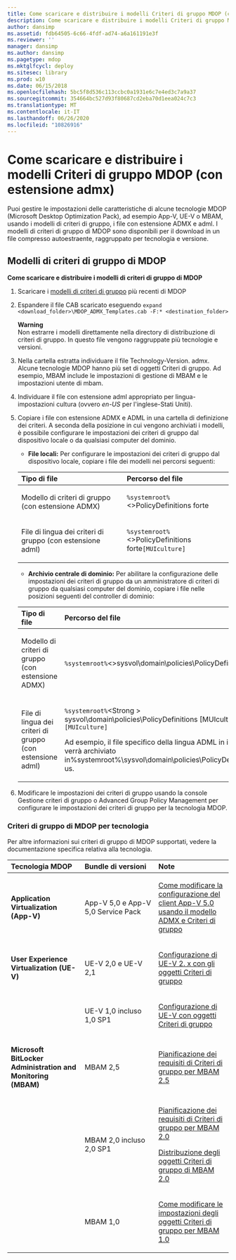 ```yaml
---
title: Come scaricare e distribuire i modelli Criteri di gruppo MDOP (con estensione admx)
description: Come scaricare e distribuire i modelli Criteri di gruppo MDOP (con estensione admx)
author: dansimp
ms.assetid: fdb64505-6c66-4fdf-ad74-a6a161191e3f
ms.reviewer: ''
manager: dansimp
ms.author: dansimp
ms.pagetype: mdop
ms.mktglfcycl: deploy
ms.sitesec: library
ms.prod: w10
ms.date: 06/15/2018
ms.openlocfilehash: 5bc5f8d536c113ccbc0a1931e6c7e4ed3c7a9a37
ms.sourcegitcommit: 354664bc527d93f80687cd2eba70d1eea024c7c3
ms.translationtype: MT
ms.contentlocale: it-IT
ms.lasthandoff: 06/26/2020
ms.locfileid: "10826916"
---
```

# Come scaricare e distribuire i modelli Criteri di gruppo MDOP (con estensione admx)


Puoi gestire le impostazioni delle caratteristiche di alcune tecnologie MDOP (Microsoft Desktop Optimization Pack), ad esempio App-V, UE-V o MBAM, usando i modelli di criteri di gruppo, i file con estensione ADMX e adml. I modelli di criteri di gruppo di MDOP sono disponibili per il download in un file compresso autoestraente, raggruppato per tecnologia e versione.

## Modelli di criteri di gruppo di MDOP

**Come scaricare e distribuire i modelli di criteri di gruppo di MDOP**

1. Scaricare i [modelli di criteri di gruppo](https://www.microsoft.com/download/details.aspx?id=55531) più recenti di MDOP 

2. Espandere il file CAB scaricato eseguendo `expand <download_folder>\MDOP_ADMX_Templates.cab -F:* <destination_folder>`

   **Warning**  
   Non estrarre i modelli direttamente nella directory di distribuzione di criteri di gruppo. In questo file vengono raggruppate più tecnologie e versioni.

3. Nella cartella estratta individuare il file Technology-Version. admx. Alcune tecnologie MDOP hanno più set di oggetti Criteri di gruppo. Ad esempio, MBAM include le impostazioni di gestione di MBAM e le impostazioni utente di mbam.

4. Individuare il file con estensione adml appropriato per lingua-impostazioni cultura (ovvero *en-US* per l'inglese-Stati Uniti).

5. Copiare i file con estensione ADMX e ADML in una cartella di definizione dei criteri. A seconda della posizione in cui vengono archiviati i modelli, è possibile configurare le impostazioni dei criteri di gruppo dal dispositivo locale o da qualsiasi computer del dominio.

   - **File locali:** Per configurare le impostazioni dei criteri di gruppo dal dispositivo locale, copiare i file dei modelli nei percorsi seguenti:

   <table>
   <colgroup>
   <col width="50%" />
   <col width="50%" />
   </colgroup>
   <thead>
   <tr class="header">
   <th align="left">Tipo di file</th>
   <th align="left">Percorso del file</th>
   </tr>
   </thead>
   <tbody>
   <tr class="odd">
   <td align="left"><p>Modello di criteri di gruppo (con estensione ADMX)</p></td>
   <td align="left"><p><code>%systemroot%</code>&lt;&gt;PolicyDefinitions forte</strong></p></td>
   </tr>
   <tr class="even">
   <td align="left"><p>File di lingua dei criteri di gruppo (con estensione adml)</p></td>
   <td align="left"><p><code>%systemroot%</code>&lt;&gt;PolicyDefinitions forte</strong><code>[MUIculture]</code></p></td>
   </tr>
   </tbody>
   </table>

   - **Archivio centrale di dominio:** Per abilitare la configurazione delle impostazioni dei criteri di gruppo da un amministratore di criteri di gruppo da qualsiasi computer del dominio, copiare i file nelle posizioni seguenti del controller di dominio:

   <table>
   <colgroup>
   <col width="50%" />
   <col width="50%" />
   </colgroup>
   <thead>
   <tr class="header">
   <th align="left">Tipo di file</th>
   <th align="left">Percorso del file</th>
   </tr>
   </thead>
   <tbody>
   <tr class="odd">
   <td align="left"><p>Modello di criteri di gruppo (con estensione ADMX)</p></td>
   <td align="left"><p><code>%systemroot%</code>&lt;&gt;sysvol\domain\policies\PolicyDefinitions forte</strong></p></td>
   </tr>
   <tr class="even">
   <td align="left"><p>File di lingua dei criteri di gruppo (con estensione adml)</p></td>
   <td align="left"><p><code>%systemroot%</code>&lt;Strong &gt; sysvol\domain\policies\PolicyDefinitions [MUIculture]</strong><code>[MUIculture]</code></p>
   <p>Ad esempio, il file specifico della lingua ADML in inglese USA verrà archiviato in%systemroot%\sysvol\domain\policies\PolicyDefinitions\en-us.</p></td>
   </tr>
   </tbody>
   </table>

6. Modificare le impostazioni dei criteri di gruppo usando la console Gestione criteri di gruppo o Advanced Group Policy Management per configurare le impostazioni dei criteri di gruppo per la tecnologia MDOP.

### Criteri di gruppo di MDOP per tecnologia

Per altre informazioni sui criteri di gruppo di MDOP supportati, vedere la documentazione specifica relativa alla tecnologia.

<table>
<colgroup>
<col width="33%" />
<col width="33%" />
<col width="33%" />
</colgroup>
<thead>
<tr class="header">
<th align="left">Tecnologia MDOP</th>
<th align="left">Bundle di versioni</th>
<th align="left">Note</th>
</tr>
</thead>
<tbody>
<tr class="odd">
<td align="left"><p><strong>Application Virtualization (App-V)</strong></p></td>
<td align="left"><p>App-V 5,0 e App-V 5,0 Service Pack</p></td>
<td align="left"><p><a href="../appv-v5/how-to-modify-app-v-50-client-configuration-using-the-admx-template-and-group-policy.md" data-raw-source="[How to Modify App-V 5.0 Client Configuration Using the ADMX Template and Group Policy](../appv-v5/how-to-modify-app-v-50-client-configuration-using-the-admx-template-and-group-policy.md)">Come modificare la configurazione del client App-V 5.0 usando il modello ADMX e Criteri di gruppo</a></p></td>
</tr>
<tr class="even">
<td align="left"><p><strong>User Experience Virtualization (UE-V)</strong></p></td>
<td align="left"><p>UE-V 2,0 e UE-V 2,1</p></td>
<td align="left"><p><a href="../uev-v2/configuring-ue-v-2x-with-group-policy-objects-both-uevv2.md" data-raw-source="[Configuring UE-V 2.x with Group Policy Objects](../uev-v2/configuring-ue-v-2x-with-group-policy-objects-both-uevv2.md)">Configurazione di UE-V 2. x con gli oggetti Criteri di gruppo</a></p></td>
</tr>
<tr class="odd">
<td align="left"><p></p></td>
<td align="left"><p>UE-V 1,0 incluso 1,0 SP1</p></td>
<td align="left"><p><a href="../uev-v1/configuring-ue-v-with-group-policy-objects.md" data-raw-source="[Configuring UE-V with Group Policy Objects](../uev-v1/configuring-ue-v-with-group-policy-objects.md)">Configurazione di UE-V con oggetti Criteri di gruppo</a></p></td>
</tr>
<tr class="even">
<td align="left"><p><strong>Microsoft BitLocker Administration and Monitoring (MBAM)</strong></p></td>
<td align="left"><p>MBAM 2,5</p></td>
<td align="left"><p><a href="../mbam-v25/planning-for-mbam-25-group-policy-requirements.md" data-raw-source="[Planning for MBAM 2.5 Group Policy Requirements](../mbam-v25/planning-for-mbam-25-group-policy-requirements.md)">Pianificazione dei requisiti di Criteri di gruppo per MBAM 2.5</a></p></td>
</tr>
<tr class="odd">
<td align="left"><p></p></td>
<td align="left"><p>MBAM 2,0 incluso 2,0 SP1</p></td>
<td align="left"><p><a href="../mbam-v2/planning-for-mbam-20-group-policy-requirements-mbam-2.md" data-raw-source="[Planning for MBAM 2.0 Group Policy Requirements](../mbam-v2/planning-for-mbam-20-group-policy-requirements-mbam-2.md)">Pianificazione dei requisiti di Criteri di gruppo per MBAM 2.0</a></p>
<p><a href="../mbam-v2/deploying-mbam-20-group-policy-objects-mbam-2.md" data-raw-source="[Deploying MBAM 2.0 Group Policy Objects](../mbam-v2/deploying-mbam-20-group-policy-objects-mbam-2.md)">Distribuzione degli oggetti Criteri di gruppo di MBAM 2.0</a></p></td>
</tr>
<tr class="even">
<td align="left"><p></p></td>
<td align="left"><p>MBAM 1,0</p></td>
<td align="left"><p><a href="../mbam-v1/how-to-edit-mbam-10-gpo-settings.md" data-raw-source="[How to Edit MBAM 1.0 GPO Settings](../mbam-v1/how-to-edit-mbam-10-gpo-settings.md)">Come modificare le impostazioni degli oggetti Criteri di gruppo per MBAM 1.0</a></p></td>
</tr>
</tbody>
</table>

 

 

 





